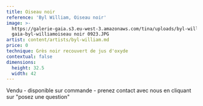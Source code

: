 ```yaml
---
title: Oiseau noir
reference: 'Byl William, Oiseau noir'
image: >-
  https://galerie-gaia.s3.eu-west-3.amazonaws.com/tina/uploads/byl-william/galerie
  gaia-byl-williamoiseau noir 0923.JPG
artist: content/artists/byl-william.md
price: 0
technique: Grès noir recouvert de jus d'oxyde
contextual: false
dimensions:
  height: 32.5
  width: 42
---
```


Vendu - disponible sur commande - prenez contact avec nous en cliquant sur "posez une question"
